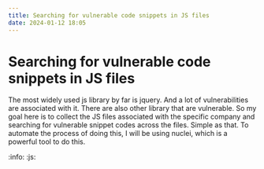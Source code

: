 ```yaml
---
title: Searching for vulnerable code snippets in JS files
date: 2024-01-12 18:05
---
```


# Searching for vulnerable code snippets in JS files

The most widely used js library by far is jquery. And a lot of vulnerabilities are associated with it. There are also other library that are vulnerable. So my goal here is to collect the JS files associated with the specific company and searching for vulnerable snippet codes across the files. Simple as that. To automate the process of doing this, I will be using nuclei, which is a powerful tool to do this.


:info: :js:
